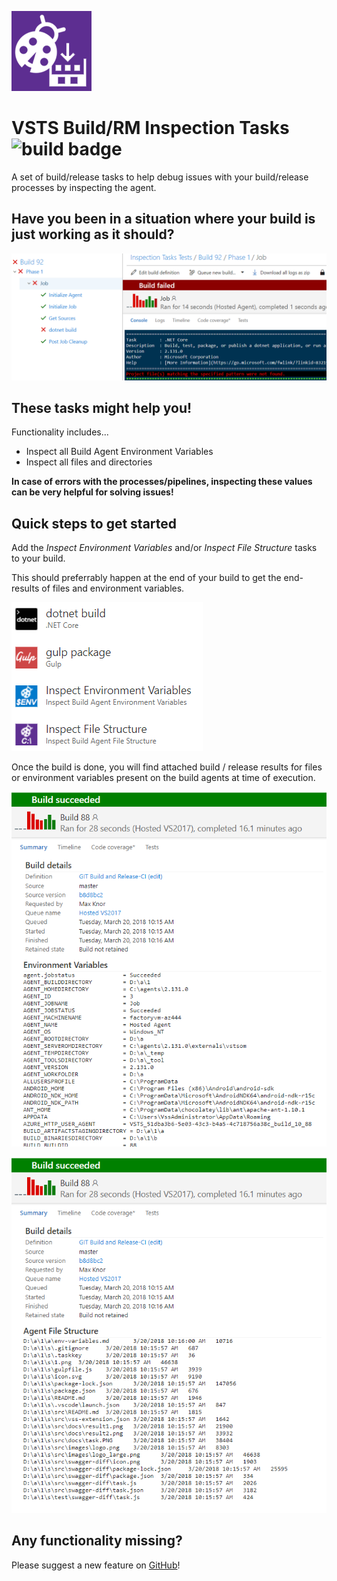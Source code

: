 ![logo](/static/images/logo.png) 
# VSTS Build/RM Inspection Tasks ![build badge](https://knom-msft.visualstudio.com/_apis/public/build/definitions/9d8fcb7c-6c11-4014-9dc2-7966c94af2b2/11/badge) #

A set of build/release tasks to help debug issues with your build/release processes by inspecting the agent.

## Have you been in a situation where your build is just working as it should? ##

![screen4](/static/images/Screen4.png)

## These tasks might help you! ##

Functionality includes...

* Inspect all Build Agent Environment Variables
* Inspect all files and directories

**In case of errors with the processes/pipelines, inspecting these values can be very helpful for solving issues!**

## Quick steps to get started ##

Add the *Inspect Environment Variables* and/or *Inspect File Structure* tasks to your build.

This should preferrably happen at the end of your build to get the end-results of files and environment variables.

![screen1](/static/images/Screen1.png)

Once the build is done, you will find attached build / release results for files or environment variables present on the build agents at time of execution.

![screen2](/static/images/Screen2.png)

![screen3](/static/images/Screen3.png)

## Any functionality missing? ##
Please suggest a new feature on [GitHub](https://github.com/knom/vsts-debug-tasks/issues)!